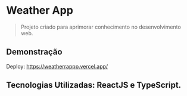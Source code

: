 # Weather App

> Projeto criado para aprimorar conhecimento no desenvolvimento web.

## Demonstração

Deploy: https://weatherrappp.vercel.app/

## Tecnologias Utilizadas: ReactJS e TypeScript.
